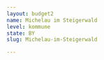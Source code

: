 ```yaml
---
layout: budget2
name: Michelau im Steigerwald
level: kommune
state: BY
slug: Michelau-im-Steigerwald

---
```



